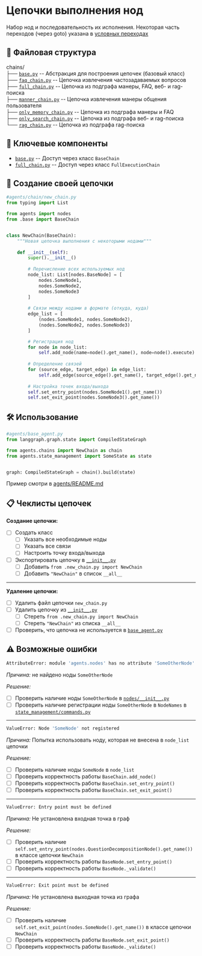 # Цепочки выполнения нод
Набор нод и последовательность их исполнения. Некоторая часть переходов (через goto) указана в [условных переходах](../edges/README.md)

## 📁 Файловая структура
chains/                      
├── [`base.py`](base.py)                 -- Абстракция для построения цепочек (базовый класс)\
├── [`faq_chain.py`](faq_chain.py)            -- Цепочка извлечения частозадаваемых вопросов\
├── [`full_chain.py`](full_chain.py)           -- Цепочка из подграфа манеры, FAQ, веб- и rag-поиска\
├── [`manner_chain.py`](manner_chain.py)         -- Цепочка извлечения манеры общения пользователя\
├── [`only_memory_chain.py`](only_memory_chain.py)    -- Цепочка из подграфа манеры и FAQ\
├── [`only_search_chain.py`](only_search_chain.py)    -- Цепочка из подграфа веб- и rag-поиска\
└── [`rag_chain.py`](rag_chain.py)            -- Цепочка из подграфа rag-поиска

## 🧩 Ключевые компоненты
- [`base.py`](base.py)                 -- Доступ через класс `BaseChain`
- [`full_chain.py`](full_chain.py)           -- Доступ через класс `FullExecutionChain`

## 🎨 Создание своей цепочки
```python
#agents/chain/new_chain.py
from typing import List

from agents import nodes
from .base import BaseChain


class NewChain(BaseChain):
    """Новая цепочка выполнения с некоторыми нодами"""
    
    def __init__(self):
        super().__init__()
        
        # Перечисление всех используемых нод
        node_list: List[nodes.BaseNode] = [
            nodes.SomeNode1,
            nodes.SomeNode2,
            nodes.SomeNode3
        ]
        
        # Связи между нодами в формате (откуда, куда)
        edge_list = [
            (nodes.SomeNode1, nodes.SomeNode2),
            (nodes.SomeNode2, nodes.SomeNode3)
        ]

        # Регистрация нод
        for node in node_list:
            self.add_node(name=node().get_name(), node=node().execute)
        
        # Определение связей
        for (source_edge, target_edge) in edge_list:
            self.add_edge(source_edge().get_name(), target_edge().get_name())
     
        # Настройка точек входа/выхода
        self.set_entry_point(nodes.SomeNode1().get_name())
        self.set_exit_point(nodes.SomeNode3().get_name())
```

## 🛠️ Использование
```python
#agents/base_agent.py
from langgraph.graph.state import CompiledStateGraph

from agents.chains import NewChain as chain
from agents.state_management import SomeState as state


graph: CompiledStateGraph = chain().build(state)
```

Пример смотри в [agents/README.md](../README.md)

## 📋 Чеклисты цепочек

**Создание цепочки:**
- [ ] Создать класс
  - [ ] Указать все необходимые ноды
  - [ ] Указать все связи
  - [ ] Настроить точку входа/выхода
- [ ] Экспортировать цепочку в [`__init__.py`](./__init__.py)
  - [ ] Добавить `from .new_chain.py import NewChain `
  - [ ] Добавить `"NewChain"` в список `__all__`
---
**Удаление цепочки:**
- [ ] Удалить файл цепочки `new_chain.py`
- [ ] Удалить цепочку из [`__init__.py`](./__init__.py)
  - [ ] Стереть `from .new_chain.py import NewChain `
  - [ ] Стереть `"NewChain"` из списка `__all__`
- [ ] Проверить, что цепочка не используется в [`base_agent.py`](../base_agent.py)

## ⚠️ Возможные ошибки

```bash
AttributeError: module 'agents.nodes' has no attribute 'SomeOtherNode'
```
_Причина:_ не найдено ноды `SomeOtherNode`

_Решение:_ 
- [ ] Проверить наличие ноды `SomeOtherNode` в [`nodes/__init__.py`](../nodes/__init__.py)
- [ ] Проверить наличие регистрации ноды `SomeOtherNode` в `NodeNames` в [`state_management/commands.py`](../state_management/commands.py)
---
```bash
ValueError: Node 'SomeNode' not registered
```
_Причина:_ Попытка использовать ноду, которая не внесена в `node_list` цепочки

_Решение:_ 
- [ ] Проверить наличие ноды `SomeNode` в `node_list`
- [ ] Проверить корректность работы `BaseChain.add_node()`
- [ ] Проверить корректность работы `BaseChain.set_entry_point()`
- [ ] Проверить корректность работы `BaseChain.set_exit_point()`
---
```bash
ValueError: Entry point must be defined
```
_Причина:_ Не установлена входная точка в граф

_Решение:_ 
- [ ] Проверить наличие `self.set_entry_point(nodes.QuestionDecompositionNode().get_name())` в классе цепочки `NewChain`
- [ ] Проверить корректность работы `BaseNode.set_entry_point()`
- [ ] Проверить корректность работы `BaseNode._validate()`
---
```bash
ValueError: Exit point must be defined
```
_Причина:_ Не установлена выходная точка из графа

_Решение:_ 
- [ ] Проверить наличие `self.set_exit_point(nodes.SomeNode().get_name())` в классе цепочки `NewChain`
- [ ] Проверить корректность работы `BaseNode.set_exit_point()`
- [ ] Проверить корректность работы `BaseNode._validate()`